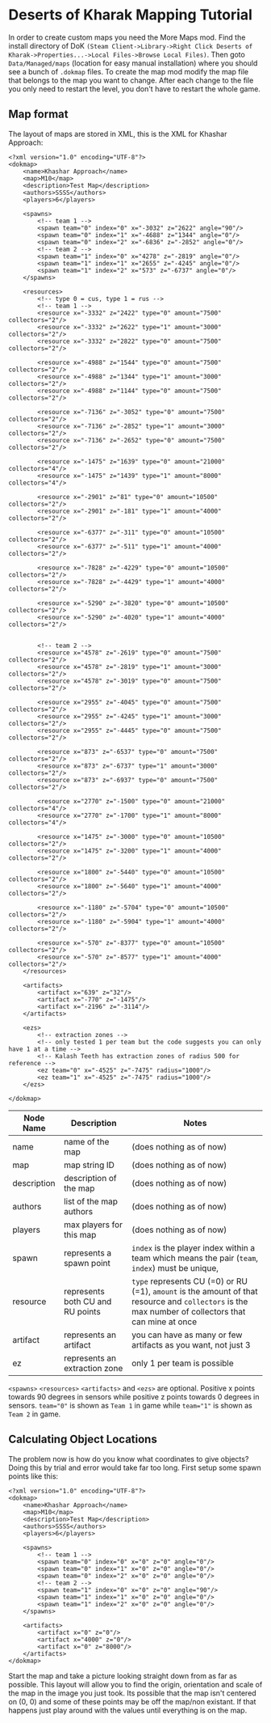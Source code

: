# Deserts of Kharak Mapping Tutorial
In order to create custom maps you need the More Maps mod. Find the install directory of DoK `(Steam Client->Library->Right Click Deserts of Kharak->Properties...->Local Files->Browse Local Files)`. Then goto `Data/Managed/maps` (location for easy manual installation) where you should see a bunch of `.dokmap` files. To create the map mod modify the map file that belongs to the map you want to change. After each change to the file you only need to restart the level, you don't have to restart the whole game.

## Map format
The layout of maps are stored in XML, this is the XML for Khashar Approach:
```
<?xml version="1.0" encoding="UTF-8"?>
<dokmap>
	<name>Khashar Approach</name>
	<map>M10</map>
	<description>Test Map</description>
	<authors>SSSS</authors>
	<players>6</players>
	
	<spawns>
		<!-- team 1 -->
		<spawn team="0" index="0" x="-3032" z="2622" angle="90"/>
		<spawn team="0" index="1" x="-4688" z="1344" angle="0"/>
		<spawn team="0" index="2" x="-6836" z="-2852" angle="0"/>
		<!-- team 2 -->
		<spawn team="1" index="0" x="4278" z="-2819" angle="0"/>
		<spawn team="1" index="1" x="2655" z="-4245" angle="0"/>
		<spawn team="1" index="2" x="573" z="-6737" angle="0"/>
	</spawns>
	
	<resources>
		<!-- type 0 = cus, type 1 = rus -->
		<!-- team 1 -->
		<resource x="-3332" z="2422" type="0" amount="7500" collectors="2"/>
		<resource x="-3332" z="2622" type="1" amount="3000" collectors="2"/>
		<resource x="-3332" z="2822" type="0" amount="7500" collectors="2"/>
		
		<resource x="-4988" z="1544" type="0" amount="7500" collectors="2"/>
		<resource x="-4988" z="1344" type="1" amount="3000" collectors="2"/>
		<resource x="-4988" z="1144" type="0" amount="7500" collectors="2"/>
		
		<resource x="-7136" z="-3052" type="0" amount="7500" collectors="2"/>
		<resource x="-7136" z="-2852" type="1" amount="3000" collectors="2"/>
		<resource x="-7136" z="-2652" type="0" amount="7500" collectors="2"/>
		
		<resource x="-1475" z="1639" type="0" amount="21000" collectors="4"/>
		<resource x="-1475" z="1439" type="1" amount="8000" collectors="4"/>

		<resource x="-2901" z="81" type="0" amount="10500" collectors="2"/>
		<resource x="-2901" z="-181" type="1" amount="4000" collectors="2"/>
		
		<resource x="-6377" z="-311" type="0" amount="10500" collectors="2"/>
		<resource x="-6377" z="-511" type="1" amount="4000" collectors="2"/>
		
		<resource x="-7828" z="-4229" type="0" amount="10500" collectors="2"/>
		<resource x="-7828" z="-4429" type="1" amount="4000" collectors="2"/>
		
		<resource x="-5290" z="-3820" type="0" amount="10500" collectors="2"/>
		<resource x="-5290" z="-4020" type="1" amount="4000" collectors="2"/>
		
		
		<!-- team 2 -->
		<resource x="4578" z="-2619" type="0" amount="7500" collectors="2"/>
		<resource x="4578" z="-2819" type="1" amount="3000" collectors="2"/>
		<resource x="4578" z="-3019" type="0" amount="7500" collectors="2"/>
		
		<resource x="2955" z="-4045" type="0" amount="7500" collectors="2"/>
		<resource x="2955" z="-4245" type="1" amount="3000" collectors="2"/>
		<resource x="2955" z="-4445" type="0" amount="7500" collectors="2"/>
		
		<resource x="873" z="-6537" type="0" amount="7500" collectors="2"/>
		<resource x="873" z="-6737" type="1" amount="3000" collectors="2"/>
		<resource x="873" z="-6937" type="0" amount="7500" collectors="2"/>
		
		<resource x="2770" z="-1500" type="0" amount="21000" collectors="4"/>
		<resource x="2770" z="-1700" type="1" amount="8000" collectors="4"/>
		
		<resource x="1475" z="-3000" type="0" amount="10500" collectors="2"/>
		<resource x="1475" z="-3200" type="1" amount="4000" collectors="2"/>
		
		<resource x="1800" z="-5440" type="0" amount="10500" collectors="2"/>
		<resource x="1800" z="-5640" type="1" amount="4000" collectors="2"/>
		
		<resource x="-1180" z="-5704" type="0" amount="10500" collectors="2"/>
		<resource x="-1180" z="-5904" type="1" amount="4000" collectors="2"/>
		
		<resource x="-570" z="-8377" type="0" amount="10500" collectors="2"/>
		<resource x="-570" z="-8577" type="1" amount="4000" collectors="2"/>
	</resources>
	
	<artifacts>
		<artifact x="639" z="32"/>
		<artifact x="-770" z="-1475"/>
		<artifact x="-2196" z="-3114"/>
	</artifacts>
	
	<ezs>
		<!-- extraction zones -->
		<!-- only tested 1 per team but the code suggests you can only have 1 at a time -->
		<!-- Kalash Teeth has extraction zones of radius 500 for reference -->
		<ez team="0" x="-4525" z="-7475" radius="1000"/>
		<ez team="1" x="-4525" z="-7475" radius="1000"/>
	</ezs>
	
</dokmap>
```

Node Name | Description | Notes
---|---|---
name | name of the map | (does nothing as of now)
map | map string ID | (does nothing as of now)
description | description of the map | (does nothing as of now)
authors | list of the map authors | (does nothing as of now)
players | max players for this map | (does nothing as of now)
spawn | represents a spawn point | `index` is the player index within a team which means the pair (`team`, `index`) must be unique, 
resource | represents both CU and RU points | `type` represents CU (=0) or RU (=1), `amount` is the amount of that resource and `collectors` is the max number of collectors that can mine at once
artifact | represents an artifact | you can have as many or few artifacts as you want, not just 3
ez | represents an extraction zone | only 1 per team is possible

`<spawns>` `<resources>` `<artifacts>` and `<ezs>` are optional. Positive x points towards 90 degrees in sensors while positive z points towards 0 degrees in sensors. `team="0"` is shown as `Team 1` in game while `team="1"` is shown as `Team 2` in game.

## Calculating Object Locations

The problem now is how do you know what coordinates to give objects? Doing this by trial and error would take far too long. First setup some spawn points like this:

```
<?xml version="1.0" encoding="UTF-8"?>
<dokmap>
	<name>Khashar Approach</name>
	<map>M10</map>
	<description>Test Map</description>
	<authors>SSSS</authors>
	<players>6</players>
	
	<spawns>
		<!-- team 1 -->
		<spawn team="0" index="0" x="0" z="0" angle="0"/>
		<spawn team="0" index="1" x="0" z="0" angle="0"/>
		<spawn team="0" index="2" x="0" z="0" angle="0"/>
		<!-- team 2 -->
		<spawn team="1" index="0" x="0" z="0" angle="90"/>
		<spawn team="1" index="1" x="0" z="0" angle="0"/>
		<spawn team="1" index="2" x="0" z="0" angle="0"/>
	</spawns>
	
	<artifacts>
		<artifact x="0" z="0"/>
		<artifact x="4000" z="0"/>
		<artifact x="0" z="8000"/>
	</artifacts>
</dokmap>
```

Start the map and take a picture looking straight down from as far as possible. This layout will allow you to find the origin, orientation and scale of the map in the image you just took. Its possible that the map isn't centered on (0, 0) and some of these points may be off the map/non existant. If that happens just play around with the values until everything is on the map.
